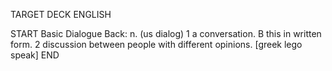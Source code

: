 TARGET DECK
ENGLISH

START
Basic
Dialogue
Back: n. (us dialog) 1 a conversation. B this in written form. 2 discussion between people with different opinions. [greek lego speak]
END
